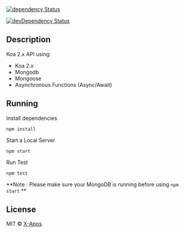 [![dependency Status](https://img.shields.io/david/xappsdev/boilerplate-koa2.svg?maxAge=1000)](https://img.shields.io/david/xappsdev/boilerplate-koa2.svg)

[![devDependency Status](https://img.shields.io/david/dev/jeffijoe/koa-es7-boilerplate.svg?maxAge=1000)](https://david-dm.org/jeffijoe/koa-es7-boilerplate)

## Description
Koa 2.x API using:

 - Koa 2.x
 - Mongodb
 - Mongoose
 - Asynchronous Functions (Async/Await)

## Running
Install dependencies
```
npm install
```

Start a Local Server
```
npm start
```

Run Test
```
npm test
```

**Note : Please make sure your MongoDB is running before using ```npm start``` **

## License
MIT &copy; [X-Apps](https://github.com/xappsdev)